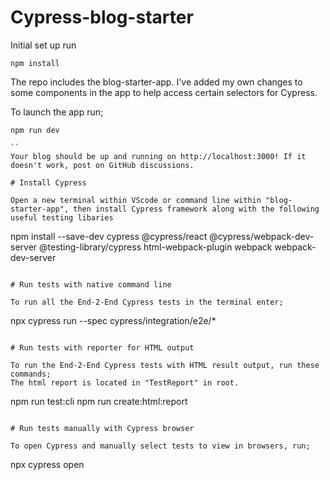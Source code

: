 # Cypress-blog-starter

Initial set up run

```
npm install

```

The repo includes the blog-starter-app. I've added my own changes to some components in the app to help access certain selectors for Cypress.

To launch the app run;

```
npm run dev

``
Your blog should be up and running on http://localhost:3000! If it doesn't work, post on GitHub discussions.

# Install Cypress

Open a new terminal within VScode or command line within "blog-starter-app", then install Cypress framework along with the following useful testing libaries

```
npm install --save-dev cypress @cypress/react @cypress/webpack-dev-server @testing-library/cypress html-webpack-plugin webpack webpack-dev-server

```

# Run tests with native command line

To run all the End-2-End Cypress tests in the terminal enter;

```
npx cypress run --spec cypress/integration/e2e/*

```

# Run tests with reporter for HTML output

To run the End-2-End Cypress tests with HTML result output, run these commands;
The html report is located in "TestReport" in root.

```
npm run test:cli
npm run create:html:report

```

# Run tests manually with Cypress browser 

To open Cypress and manually select tests to view in browsers, run;

```
npx cypress open

```